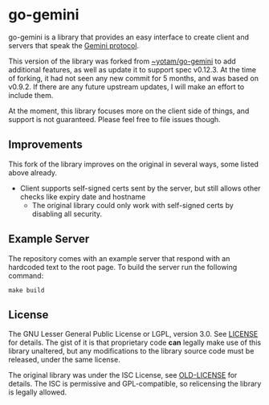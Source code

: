 # go-gemini

go-gemini is a library that provides an easy interface to create client and servers that speak the [Gemini protocol](https://gemini.circumlunar.space/).

This version of the library was forked from [~yotam/go-gemini](https://git.sr.ht/~yotam/go-gemini/) to add additional features, as well as update it to support spec v0.12.3. At the time of forking, it had not seen any new commit for 5 months, and was based on v0.9.2. If there are any future upstream updates, I will make an effort to include them.

At the moment, this library focuses more on the client side of things, and support is not guaranteed. Please feel free to file issues though.

## Improvements
This fork of the library improves on the original in several ways, some listed above already.

- Client supports self-signed certs sent by the server, but still allows other checks like expiry date and hostname
  - The original library could only work with self-signed certs by disabling all security.

## Example Server
The repository comes with an example server that respond with an hardcoded text
to the root page. To build the server run the following command:

    make build

## License
The GNU Lesser General Public License or LGPL, version 3.0. See [LICENSE](LICENSE) for details. The gist of it is that proprietary code **can** legally make use of this library unaltered, but any modifications to the library source code must be released, under the same license.

The original library was under the ISC License, see [OLD-LICENSE](OLD-LICENSE) for details. The ISC is permissive and GPL-compatible, so relicensing the library is legally allowed.
